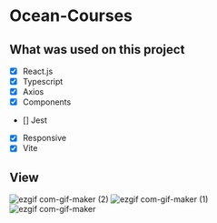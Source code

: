 # Ocean-Courses

## What was used on this project 

- [x] React.js 
- [x] Typescript 
- [x] Axios
- [x] Components
- [] Jest 
- [x] Responsive
- [x] Vite

## View 


![ezgif com-gif-maker (2)](https://user-images.githubusercontent.com/60064602/164992474-033adb8e-310f-4b31-a789-474f46441939.gif)
![ezgif com-gif-maker (1)](https://user-images.githubusercontent.com/60064602/164992478-8dd2f990-3616-469b-81d2-8cf8eb76a729.gif)
![ezgif com-gif-maker](https://user-images.githubusercontent.com/60064602/164992481-458b4e7a-452a-48ae-9763-f118dc2eec62.gif)
